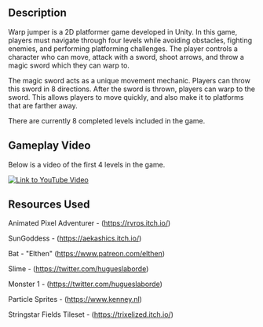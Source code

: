 ## Description

Warp jumper is a 2D platformer game developed in Unity. In this game, players must navigate through four levels while avoiding obstacles, fighting enemies, and performing platforming challenges. The player controls a character who can move, attack with a sword, shoot arrows, and throw a magic sword which they can warp to.

The magic sword acts as a unique movement mechanic. Players can throw this sword in 8 directions. After the sword is thrown, players can warp to the sword. This allows players to move quickly, and also make it to platforms that are farther away.

There are currently 8 completed levels included in the game.

## Gameplay Video

Below is a video of the first 4 levels in the game.

[![Link to YouTube Video](http://img.youtube.com/vi/BO04FCBpCKw/0.jpg)](http://www.youtube.com/watch?v=BO04FCBpCKw "Warp Jumper Gameplay Video")



## Resources Used

Animated Pixel Adventurer - (https://rvros.itch.io/)

SunGoddess - (https://aekashics.itch.io/)

Bat - "Elthen" (https://www.patreon.com/elthen)

Slime - (https://twitter.com/hugueslaborde)

Monster 1 - (https://twitter.com/hugueslaborde)

Particle Sprites - (https://www.kenney.nl)

Stringstar Fields Tileset - (https://trixelized.itch.io/)

